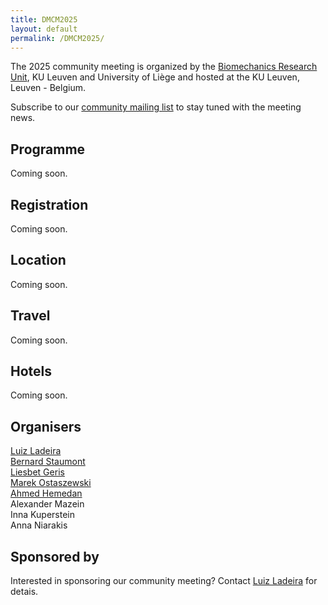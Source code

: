 ```yaml
---
title: DMCM2025
layout: default
permalink: /DMCM2025/
---
```


<!--
# Disease Maps Community Meeting
## 15-17 April 2025, Leuven, Belgium
-->

The 2025 community meeting is organized by the [Biomechanics Research Unit](https://www.biomech.ulg.ac.be/), KU Leuven and University of Liège and hosted at the KU Leuven, Leuven - Belgium.



Subscribe to our [community mailing list](https://disease-maps.org/contact/) to stay tuned with the meeting news.


## Programme

Coming soon.

## Registration

Coming soon.

## Location

Coming soon.

## Travel

Coming soon.

## Hotels

Coming soon.

## Organisers

<a href="mailto:lcladeira@uliege.be">Luiz Ladeira</a>  
<a href="mailto:b.staumont@uliege.be">Bernard Staumont</a>  
<a href="mailto:liesbet.geris@kuleuven.be">Liesbet Geris</a>  
<a href="mailto:marek.ostaszewski@uni.lu">Marek Ostaszewski</a>  
<a href="mailto:ahmed.hemedan@uni.lu">Ahmed Hemedan</a>  
Alexander Mazein  
Inna Kuperstein  
Anna Niarakis  

## Sponsored by

Interested in sponsoring our community meeting? Contact <a href="mailto:lcladeira@uliege.be">Luiz Ladeira</a> for detais.
